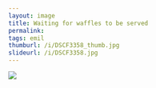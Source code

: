 ```yaml
---
layout: image
title: Waiting for waffles to be served
permalink: 
tags: emil
thumburl: /i/DSCF3358_thumb.jpg
slideurl: /i/DSCF3358.jpg 
---
```

![]({{site.url}}/i/DSCF3358.jpg)

